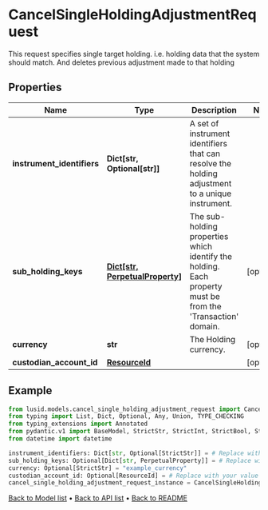 # CancelSingleHoldingAdjustmentRequest

This request specifies single target holding. i.e. holding data that the  system should match. And deletes previous adjustment made to that holding
## Properties
Name | Type | Description | Notes
------------ | ------------- | ------------- | -------------
**instrument_identifiers** | **Dict[str, Optional[str]]** | A set of instrument identifiers that can resolve the holding adjustment to a unique instrument. | 
**sub_holding_keys** | [**Dict[str, PerpetualProperty]**](PerpetualProperty.md) | The sub-holding properties which identify the holding. Each property must be from the &#39;Transaction&#39; domain. | [optional] 
**currency** | **str** | The Holding currency. | [optional] 
**custodian_account_id** | [**ResourceId**](ResourceId.md) |  | [optional] 
## Example

```python
from lusid.models.cancel_single_holding_adjustment_request import CancelSingleHoldingAdjustmentRequest
from typing import List, Dict, Optional, Any, Union, TYPE_CHECKING
from typing_extensions import Annotated
from pydantic.v1 import BaseModel, StrictStr, StrictInt, StrictBool, StrictFloat, StrictBytes, Field, validator, ValidationError, conlist, constr
from datetime import datetime

instrument_identifiers: Dict[str, Optional[StrictStr]] = # Replace with your value
sub_holding_keys: Optional[Dict[str, PerpetualProperty]] = # Replace with your value
currency: Optional[StrictStr] = "example_currency"
custodian_account_id: Optional[ResourceId] = # Replace with your value
cancel_single_holding_adjustment_request_instance = CancelSingleHoldingAdjustmentRequest(instrument_identifiers=instrument_identifiers, sub_holding_keys=sub_holding_keys, currency=currency, custodian_account_id=custodian_account_id)

```

[Back to Model list](../README.md#documentation-for-models) &#8226; [Back to API list](../README.md#documentation-for-api-endpoints) &#8226; [Back to README](../README.md)


